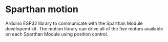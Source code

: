 # Sparthan motion

Arduino ESP32 library to communicate with the Sparthan Module developemt kit. The motion library can drive all of the five motors available on each Sparthan Module using position control.